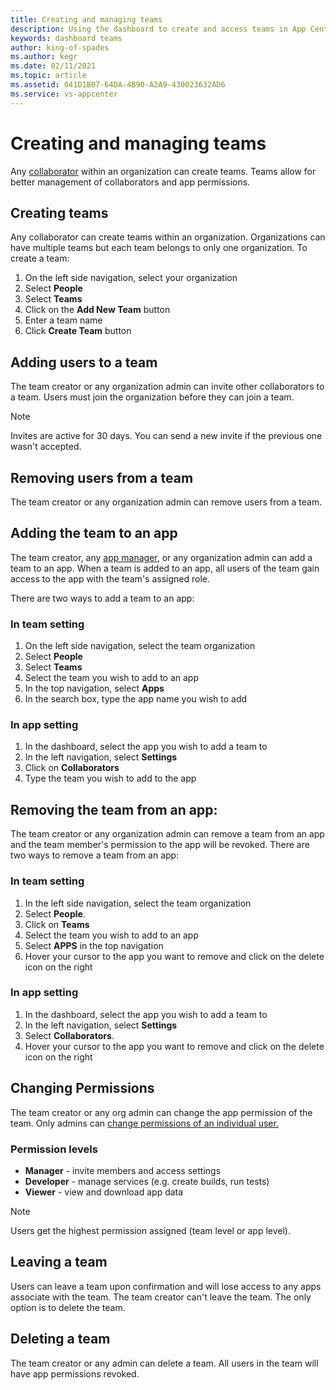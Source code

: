 ```yaml
---
title: Creating and managing teams
description: Using the dashboard to create and access teams in App Center.
keywords: dashboard teams
author: king-of-spades
ms.author: kegr
ms.date: 02/11/2021
ms.topic: article
ms.assetid: 041D1B07-64DA-4B90-A2A9-430023632AD6
ms.service: vs-appcenter
---
```


# Creating and managing teams

Any [collaborator](~/dashboard/creating-and-managing-apps.md) within an organization can create teams. Teams allow for better management of collaborators and app permissions.

## Creating teams

Any collaborator can create teams within an organization. Organizations can have multiple teams but each team belongs to only one organization. To create a team:

1. On the left side navigation, select your organization
2. Select **People**
3. Select **Teams** 
4. Click on the **Add New Team** button
5. Enter a team name
6. Click **Create Team** button

## Adding users to a team

The team creator or any organization admin can invite other collaborators to a team. Users must join the organization before they can join a team. 

> [!NOTE]
> Invites are active for 30 days. You can send a new invite if the previous one wasn't accepted.
 
## Removing users from a team

The team creator or any organization admin can remove users from a team.

## Adding the team to an app

The team creator, any [app manager](~/dashboard/creating-and-managing-apps.md), or any organization admin can add a team to an app. When a team is added to an app, all users of the team gain access to the app with the team's assigned role. 

There are two ways to add a team to an app: 

### In team setting 
1. On the left side navigation, select the team organization
2. Select **People**
3. Select **Teams** 
4. Select the team you wish to add to an app
5. In the top navigation, select **Apps** 
6. In the search box, type the app name you wish to add

### In app setting  
1. In the dashboard, select the app you wish to add a team to
2. In the left navigation, select **Settings** 
3. Click on **Collaborators** 
4. Type the team you wish to add to the app

## Removing the team from an app:
The team creator or any organization admin can remove a team from an app and the team member's permission to the app will be revoked. 
There are two ways to remove a team from an app:

### In team setting
1. In the left side navigation, select the team organization 
2. Select **People**.
3. Click on **Teams** 
4. Select the team you wish to add to an app
5. Select **APPS** in the top navigation
6. Hover your cursor to the app you want to remove and click on the delete icon on the right

### In app setting
1. In the dashboard, select the app you wish to add a team to
2. In the left navigation, select **Settings** 
3. Select **Collaborators**.
4. Hover your cursor to the app you want to remove and click on the delete icon on the right

## Changing Permissions

The team creator or any org admin can change the app permission of the team. Only admins can [change permissions of an individual user.](~/dashboard/creating-and-managing-apps.md) 
  
### Permission levels 
- **Manager** - invite members and access settings 
- **Developer** - manage services (e.g. create builds, run tests) 
- **Viewer** - view and download app data 

> [!NOTE]
> Users get the highest permission assigned (team level or app level). 

## Leaving a team 
Users can leave a team upon confirmation and will lose access to any apps associate with the team. The team creator can't leave the team. The only option is to delete the team. 

## Deleting a team
The team creator or any admin can delete a team. All users in the team will have app permissions revoked. 

